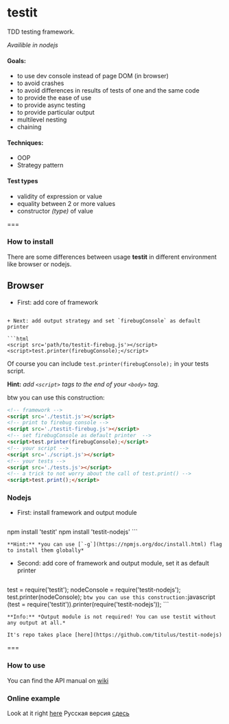 testit
===================

TDD testing framework.

*Availible in nodejs*

#### Goals:
  + to use dev console instead of page DOM (in browser)
  + to avoid crashes
  + to avoid differences in results of tests of one and the same code
  + to provide the ease of use
  + to provide async testing
  + to provide particular output
  + multilevel nesting
  + chaining

#### Techniques:
  + OOP
  + Strategy pattern

#### Test types
  + validity of expression or value
  + equality between 2 or more values
  + constructor *(type)* of value

===

### How to install
There are some differences between usage **testit** in different environment like browser or nodejs.

## Browser
+ First: add core of framework

  ```html
<script src='path/to/testit.js'></script>
  ```
+ Next: add output strategy and set `firebugConsole` as default printer 
  
  ```html
<script src='path/to/testit-firebug.js'></script>
<script>test.printer(firebugConsole);</script>
  ```
  Of course you can include `test.printer(firebugConsole);` in your tests script.

**Hint:** *add `<script>` tags to the end of your `<body>` tag.*

btw you can use this construction:
```html
<!-- framework -->
<script src='./testit.js'></script>
<!-- print to firebug console -->
<script src='./testit-firebug.js'></script>
<!-- set firebugConsole as default printer  -->
<script>test.printer(firebugConsole);</script>
<!-- your script -->
<script src='./script.js'></script>
<!-- your tests -->
<script src='./tests.js'></script>
<!-- a trick to not worry about the call of test.print() -->
<script>test.print();</script>
```

### Nodejs
+ First: install framework and output module
    ```bash
npm install 'testit'
npm install 'testit-nodejs'
    ```

    **Hint:** *you can use [`-g`](https://npmjs.org/doc/install.html) flag to install them globally*
+ Second: add core of framework and output module, set it as default printer
    ```javascript
test = require('testit');
nodeConsole = require('testit-nodejs');
test.printer(nodeConsole);
    ```
    btw you can use this construction:
    ```javascript
(test = require('testit')).printer(require('testit-nodejs'));
    ```
    
    **Info:** *Output module is not required! You can use testit without any output at all.*

    It's repo takes place [here](https://github.com/titulus/testit-nodejs)

===

### How to use
You can find the API manual on [wiki](https://github.com/titulus/testit/wiki/API)

### Online example
Look at it right [here](http://titulus.github.io/testit/)
Русская версия [сдесь](http://titulus.github.io/testit/ru)